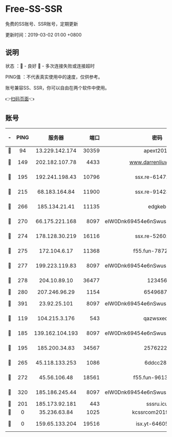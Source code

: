 # Free-SS-SSR

免费的SS账号、SSR账号，定期更新

更新时间：2019-03-02 01:00 +0800

## 说明

状态     ：🙂 - 良好 🙁 - 多次连接失败或连接超时

PING值   ：不代表真实使用中的速度，仅供参考。

账号兼容SS、SSR，你可以自由在两个软件中使用。

👉[扫码页面](https://liesauer.github.io/free-ss-ssr.github.io/)👈

## 账号

|-|PING|服务器|端口|密码|加密方式|区域|
|:----:|:----:|:-----:|-----:|:----:|:----:|:----:|
|🙂|94|13.229.142.174|30359|apext2019|chacha20|SG|
|🙂|149|202.182.107.78|4433|www.darrenliuwei.com|aes-256-cfb|JP|
|🙂|195|192.241.198.43|10796|ssx.re-61472012|aes-256-cfb|US|
|🙂|215|68.183.164.84|11900|ssx.re-91423865|aes-256-cfb|US|
|🙂|266|185.134.21.41|11135|edgkeb|aes-256-cfb|GB|
|🙂|270|66.175.221.168|8097|eIW0Dnk69454e6nSwuspv9DmS201tQ0D|aes-256-cfb|US|
|🙂|274|178.128.30.219|16116|ssx.re-52602728|aes-256-cfb|SG|
|🙂|275|172.104.6.17|11368|f55.fun-78724518|aes-256-cfb|US|
|🙂|277|199.223.119.83|8097|eIW0Dnk69454e6nSwuspv9DmS201tQ0D|aes-256-cfb|US|
|🙂|278|204.10.89.10|36477|123456|aes-256-cfb|US|
|🙂|280|207.246.96.29|1154|65496879|chacha20|US|
|🙂|391|23.92.25.101|8097|eIW0Dnk69454e6nSwuspv9DmS201tQ0D|aes-256-cfb|US|
|🙂|119|104.215.3.176|543|qazwsxedc|aes-256-gcm|JP|
|🙂|185|139.162.104.193|8097|eIW0Dnk69454e6nSwuspv9DmS201tQ0D|aes-256-cfb|JP|
|🙂|195|185.200.34.83|34567|25762225|aes-256-cfb|US|
|🙂|265|45.118.133.253|1086|6ddcc286|aes-256-cfb|SG|
|🙂|272|45.56.106.48|18561|f55.fun-96139570|aes-256-cfb|US|
|🙂|320|185.186.245.44|8097|eIW0Dnk69454e6nSwuspv9DmS201tQ0D|aes-256-cfb|NL|
|🙁|201|185.173.92.181|443|sssru.icu|rc4-md5|RU|
|🙁|0|35.236.63.84|1025|kcssrcom20190301|rc4-md5|US|
|🙁|0|159.65.133.204|19516|isx.yt-64605270|aes-256-cfb|SG|
